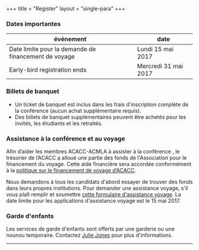 +++
title = "Register"
layout = "single-para"
+++

### Dates importantes

| événement | date |
|------|-------|
|Date limite pour la demande de financement de voyage|Lundi 15 mai 2017|
|Early-bird registration ends|Mercredi 31 mai 2017|

### Billets de banquet
* Un ticket de banquet est inclus dans les frais d'inscription complète de la conférence (aucun achat supplémentaire requis).
* Des billets de banquet supplémentaires peuvent être achetés pour les invités, les étudiants et les retraités.

### Assistance à la conférence et au voyage
Afin d’aider les membres ACACC-ACMLA à assister à la conférence , le trésorier de l’ACACC a alloué une partie des fonds de l'Association pour le financement du voyage. Cette aide financière sera accordée conformément à la [politique sur le financement de voyage d’ACACC](https://acmla-acacc.ca/docs/ACMLA_conference-travel_funding_policy.pdf). 

Nous demandons à tous les candidats d'abord essayer de trouver des fonds dans leurs propres institutions. Pour demander une assistance voyage, s'il vous plaît remplir et soumettre [cette formulaire d'assistance voyage](https://goo.gl/forms/QiQGFbtwXF8LpKMn1). La date limite pour les applications d'assistance voyage est le 15 mai 2017.

### Garde d'enfants

Les services de garde d'enfants sont offerts par une garderie ou une nounou temporaire. Contactez [Julie Jones](mailto:jsj7@sfu.ca) pour plus d'informations.

---

<script src="https://memberservices.membee.com/feeds/Events/EventScript.ashx?id=103&cid=688&wid=501" type="text/javascript"></script>

